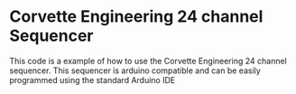 # Corvette Engineering 24 channel Sequencer
This code is a example of how to use the Corvette Engineering 24 channel sequencer. This sequencer is arduino compatible and can be easily programmed using the standard Arduino IDE
